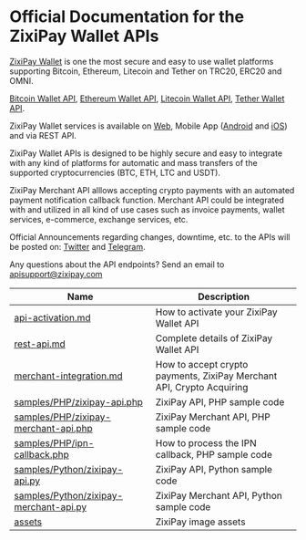 # Official Documentation for the ZixiPay Wallet APIs

[ZixiPay Wallet](https://zixipay.com/) is one the most secure and easy to use wallet platforms supporting Bitcoin, Ethereum, Litecoin and Tether on TRC20, ERC20 and OMNI.

[Bitcoin Wallet API](https://zixipay.com/), [Ethereum Wallet API](https://zixipay.com/), [Litecoin Wallet API](https://zixipay.com/), [Tether Wallet API](https://zixipay.com/).

ZixiPay Wallet services is available on [Web](https://zixipay.com/), Mobile App ([Android](https://play.google.com/store/apps/details?id=com.zixipay.wallet) and [iOS](https://apps.apple.com/us/app/zixipay-btc-eth-ltc-usdt/id1492139262)) and via REST API.

ZixiPay Wallet APIs is designed to be highly secure and easy to integrate with any kind of platforms for automatic and mass transfers of the supported cryptocurrencies (BTC, ETH, LTC and USDT).

ZixiPay Merchant API alllows accepting crypto payments with an automated payment notification callback function. Merchant API could be integrated with and utilized in all kind of use cases such as invoice payments, wallet services, e-commerce, exchange services, etc. 

Official Announcements regarding changes, downtime, etc. to the APIs will be posted on: [Twitter](https://twitter.com/zixipay) and [Telegram](https://t.me/zixipay).

Any questions about the API endpoints? Send an email to apisupport@zixipay.com

Name | Description
------------ | ------------
[api-activation.md](./api-activation.md) | How to activate your ZixiPay Wallet API
[rest-api.md](./rest-api.md) |Complete details of ZixiPay Wallet API
[merchant-integration.md](./merchant.md) | How to accept crypto payments, ZixiPay Merchant API, Crypto Acquiring
[samples/PHP/zixipay-api.php](./samples/PHP/zixipay-api.php)|ZixiPay API, PHP sample code
[samples/PHP/zixipay-merchant-api.php](./samples/PHP/zixipay-merchant-api.php)|ZixiPay Merchant API, PHP sample code
[samples/PHP/ipn-callback.php](./samples/PHP/ipn-callback.php)|How to process the IPN callback, PHP sample code
[samples/Python/zixipay-api.py](./samples/Python/zixipay-api.py)|ZixiPay API, Python sample code
[samples/Python/zixipay-merchant-api.py](./samples/Python/zixipay-merchant-api.py)|ZixiPay Merchant API, Python sample code
[assets](./assets/)|ZixiPay image assets
